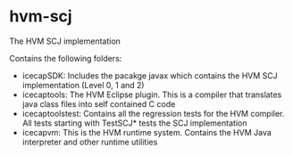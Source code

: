 # hvm-scj
The HVM SCJ implementation

Contains the following folders:

- icecapSDK: Includes the pacakge javax which contains the HVM SCJ implementation (Level 0, 1 and 2)
- icecaptools: The HVM Eclipse plugin. This is a compiler that translates java class files into self contained C code
- icecaptoolstest: Contains all the regression tests for the HVM compiler. All tests starting with TestSCJ* tests the SCJ implementation
- icecapvm: This is the HVM runtime system. Contains the HVM Java interpreter and other runtime utilities
